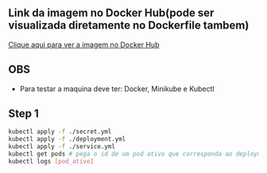 ## Link da imagem no Docker Hub(pode ser visualizada diretamente no Dockerfile tambem)
[Clique aqui para ver a imagem no Docker Hub](https://hub.docker.com/repository/docker/weslleystein/tworp2)

## OBS
- Para testar a maquina deve ter: Docker, Minikube e Kubectl

## Step 1
```bash
kubectl apply -f ./secret.yml
kubectl apply -f ./deployment.yml
kubectl apply -f ./service.yml
kubectl get pods # pega o id de um pod ativo que corresponda ao deployment e usa ele como parametro para o comando abaixo
kubectl logs [pod_ativo]
```
